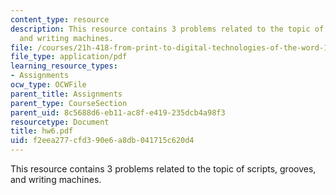```yaml
---
content_type: resource
description: This resource contains 3 problems related to the topic of scripts, grooves,
  and writing machines.
file: /courses/21h-418-from-print-to-digital-technologies-of-the-word-1450-present-fall-2005/f2eea277cfd390e6a8db041715c620d4_hw6.pdf
file_type: application/pdf
learning_resource_types:
- Assignments
ocw_type: OCWFile
parent_title: Assignments
parent_type: CourseSection
parent_uid: 8c5688d6-eb11-ac8f-e419-235dcb4a98f3
resourcetype: Document
title: hw6.pdf
uid: f2eea277-cfd3-90e6-a8db-041715c620d4
---
```

This resource contains 3 problems related to the topic of scripts, grooves, and writing machines.

